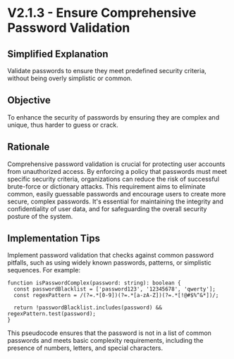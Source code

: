 # V2.1.3 - Ensure Comprehensive Password Validation

## Simplified Explanation

Validate passwords to ensure they meet predefined security criteria, without being overly simplistic or common.

## Objective

To enhance the security of passwords by ensuring they are complex and unique, thus harder to guess or crack.

## Rationale

Comprehensive password validation is crucial for protecting user accounts from unauthorized access. By enforcing a policy that passwords must meet specific security criteria, organizations can reduce the risk of successful brute-force or dictionary attacks. This requirement aims to eliminate common, easily guessable passwords and encourage users to create more secure, complex passwords. It's essential for maintaining the integrity and confidentiality of user data, and for safeguarding the overall security posture of the system.

## Implementation Tips

Implement password validation that checks against common password pitfalls, such as using widely known passwords, patterns, or simplistic sequences. For example:

```plaintext
function isPasswordComplex(password: string): boolean {
  const passwordBlacklist = ['password123', '12345678', 'qwerty'];
  const regexPattern = /(?=.*[0-9])(?=.*[a-zA-Z])(?=.*[!@#$%^&*])/;
  
  return !passwordBlacklist.includes(password) && regexPattern.test(password);
}
```

This pseudocode ensures that the password is not in a list of common passwords and meets basic complexity requirements, including the presence of numbers, letters, and special characters.
